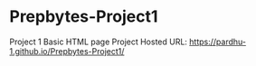 # Prepbytes-Project1
Project 1 Basic HTML page
Project Hosted URL: https://pardhu-1.github.io/Prepbytes-Project1/

